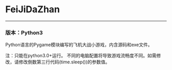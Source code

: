 # FeiJiDaZhan
---
### 版本：Python3

Python语言的Pygame模块编写的飞机大战小游戏，内含源码和exe文件。

注：只能在python3.0+运行。
不同的电脑配置将导致游戏流畅度不同。如需修改，请修改倒数第三行代码(time.sleep())的参数值。
